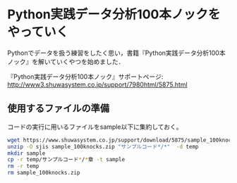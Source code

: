 # Python実践データ分析100本ノックをやっていく

Pythonでデータを扱う練習をしたく思い，書籍『Python実践データ分析100本ノック』を解いていくやつを始めました．

『Python実践データ分析100本ノック』サポートページ: http://www3.shuwasystem.co.jp/support/7980html/5875.html

## 使用するファイルの準備

コードの実行に用いるファイルをsample以下に集約しておく。

```bash
wget https://www.shuwasystem.co.jp/support/download/5875/sample_100knocks.zip
unzip -O sjis sample_100knocks.zip "サンプルコード*/*"  -d temp
mkdir sample
cp -r temp/サンプルコード*/*章 -t sample
rm -r temp
rm sample_100knocks.zip
```
